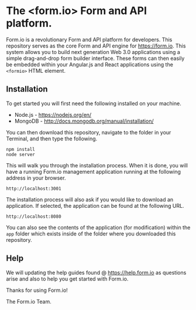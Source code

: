 The &lt;form.io&gt; Form and API platform.
===============================
Form.io is a revolutionary Form and API platform for developers. This repository serves as the core Form and API engine
for https://form.io. This system allows you to build next generation Web 3.0 applications using a simple drag-and-drop
form builder interface. These forms can then easily be embedded within your Angular.js and React applications using the
```<formio>``` HTML element. 

Installation
-------------------
To get started you will first need the following installed on your machine.

  - Node.js - https://nodejs.org/en/
  - MongoDB - http://docs.mongodb.org/manual/installation/
  
You can then download this repository, navigate to the folder in your Terminal, and then type the following.

```
npm install
node server
```

This will walk you through the installation process.  When it is done, you will have a running Form.io management
application running at the following address in your browser.

```
http://localhost:3001
```

The installation process will also ask if you would like to download an application. If selected, the application can be found at the following URL.

```
http://localhost:8080
```

You can also see the contents of the application (for modification) within the ```app``` folder which exists inside of the folder where you downloaded this repository.

Help
--------------------
We will updating the help guides found @ https://help.form.io as questions arise and also to help you get started with Form.io.

Thanks for using Form.io!

The Form.io Team.
